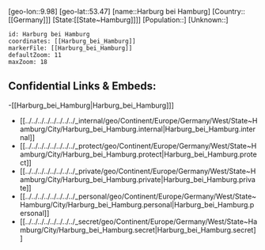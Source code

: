 ﻿---
location: [53.47,9.98]
mapzoom: [7,12] 
mapmarker: city 
type: City
tags:
- geo/City


SpocWebEntityId: 30768
isDeleted: false
confidential: public

---
[geo-lon::9.98]
[geo-lat::53.47]
[name::Harburg bei Hamburg]
[Country::[[Germany]]]
[State:[[State~Hamburg]]]]
[Population::]
[Unknown::]


```leaflet
id: Harburg bei Hamburg
coordinates: [[Harburg_bei_Hamburg]]
markerFile: [[Harburg_bei_Hamburg]]
defaultZoom: 11 
maxZoom: 18
```


## Confidential Links & Embeds: 
-[[Harburg_bei_Hamburg|Harburg_bei_Hamburg]]] 
- [[../../../../../../../../_internal/geo/Continent/Europe/Germany/West/State~Hamburg/City/Harburg_bei_Hamburg.internal|Harburg_bei_Hamburg.internal]] 
- [[../../../../../../../../_protect/geo/Continent/Europe/Germany/West/State~Hamburg/City/Harburg_bei_Hamburg.protect|Harburg_bei_Hamburg.protect]] 
- [[../../../../../../../../_private/geo/Continent/Europe/Germany/West/State~Hamburg/City/Harburg_bei_Hamburg.private|Harburg_bei_Hamburg.private]] 
- [[../../../../../../../../_personal/geo/Continent/Europe/Germany/West/State~Hamburg/City/Harburg_bei_Hamburg.personal|Harburg_bei_Hamburg.personal]] 
- [[../../../../../../../../_secret/geo/Continent/Europe/Germany/West/State~Hamburg/City/Harburg_bei_Hamburg.secret|Harburg_bei_Hamburg.secret]] 

